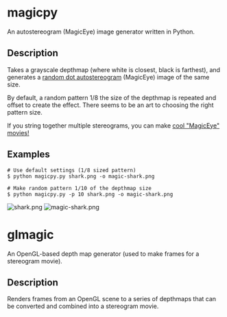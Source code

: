 magicpy
=======
An autostereogram (MagicEye) image generator written in Python.

Description
-----------
Takes a grayscale depthmap (where white is closest, black is farthest), and generates a [random dot autostereogram](http://en.wikipedia.org/wiki/Autostereogram) (MagicEye) image of the same size.

By default, a random pattern 1/8 the size of the depthmap is repeated and offset to create the effect. There seems to be an art to choosing the right pattern size.

If you string together multiple stereograms, you can make [cool "MagicEye" movies!](http://synesthesiam.com/code.php#stereograms)

Examples
--------
    # Use default settings (1/8 sized pattern)
    $ python magicpy.py shark.png -o magic-shark.png

    # Make random pattern 1/10 of the depthmap size
    $ python magicpy.py -p 10 shark.png -o magic-shark.png

![shark.png](synesthesiam.github.com/magicpy/shark.png)
![magic-shark.png](synesthesiam.github.com/magicpy/magicshark.png)


glmagic
=======
An OpenGL-based depth map generator (used to make frames for a stereogram movie).

Description
-----------
Renders frames from an OpenGL scene to a series of depthmaps that can be converted and combined into a stereogram movie.
